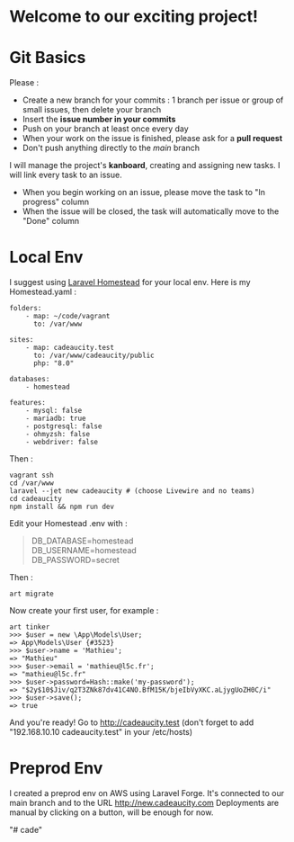 # Welcome to our exciting project!

# Git Basics

Please :
- Create a new branch for your commits : 1 branch per issue or group of small issues, then delete your branch
- Insert the **issue number in your commits**
- Push on your branch at least once every day 
- When your work on the issue is finished, please ask for a **pull request**
- Don't push anything directly to the *main* branch


I will manage the project's **kanboard**, creating and assigning new tasks. I will link every task to an issue.
- When you begin working on an issue, please move the task to "In progress" column
- When the issue will be closed, the task will automatically move to the "Done" column



# Local Env

I suggest using [Laravel Homestead](https://laravel.com/docs/8.x/homestead) for your local env. Here is my Homestead.yaml :

    folders:
        - map: ~/code/vagrant
          to: /var/www
    
    sites:
        - map: cadeaucity.test
          to: /var/www/cadeaucity/public
          php: "8.0"
    
    databases:
        - homestead
    
    features:
        - mysql: false
        - mariadb: true
        - postgresql: false
        - ohmyzsh: false
        - webdriver: false

 Then :

    vagrant ssh
    cd /var/www
    laravel --jet new cadeaucity # (choose Livewire and no teams)
    cd cadeaucity
    npm install && npm run dev

Edit your Homestead .env with :

> DB_DATABASE=homestead  
> DB_USERNAME=homestead   
> DB_PASSWORD=secret

Then :

    art migrate
    
Now create your first user, for example :

    art tinker
    >>> $user = new \App\Models\User;
    => App\Models\User {#3523}
    >>> $user->name = 'Mathieu';
    => "Mathieu"
    >>> $user->email = 'mathieu@l5c.fr';
    => "mathieu@l5c.fr"
    >>> $user->password=Hash::make('my-password');
    => "$2y$10$Jiv/q2T3ZNk87dv41C4NO.BfM15K/bjeIbVyXKC.aLjygUoZH0C/i"
    >>> $user->save();
    => true


And you're ready! Go to http://cadeaucity.test 
(don't forget to add "192.168.10.10	cadeaucity.test" 
in your /etc/hosts) 


# Preprod Env

I created a preprod env on AWS using Laravel Forge. It's connected to our main branch and to the URL http://new.cadeaucity.com
Deployments are manual by clicking on a button, will be enough for now. 




"# cade" 

